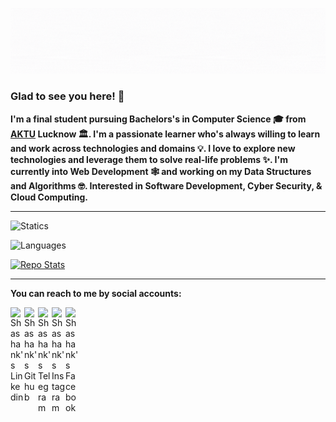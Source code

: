 ![Name](https://github.com/amshashank/amshashank/blob/master/img/Name.gif)

### Glad to see you here! 🤩  


**I'm a final student pursuing Bachelors's in Computer Science 🎓 from <a href="http://www.aktu.ac.in/">AKTU</a> Lucknow 🏛. I'm a passionate learner who's always willing to learn and work across technologies and domains 💡. I love to explore new technologies and leverage them to solve real-life problems ✨. I'm currently into Web Development 🕸️ and working on my Data Structures and Algorithms 🤓.
Interested in Software Development, Cyber Security, & Cloud Computing.**

<!-- ## Visit - [Portfolio](https://amshashank.github.io/) to know more about me. -->
---

![Statics](https://github-readme-stats.vercel.app/api?username=amshashank&hide=contribs,prs)

![Languages](https://github-readme-stats.vercel.app/api/top-langs/?username=amshashank&layout=compact)

[![Repo Stats](https://github-readme-stats.vercel.app/api/top-langs/?username=amshashank&repo=amshashank.github.io)](https://github.com/amshashank/amshashank.github.io)



---

**You can reach to me by social accounts:**

<a href="https://github.com/amshashank">
  <img align="left" alt="Shashank's Linkedin" width="22px" src="https://cdn.jsdelivr.net/npm/simple-icons@v3/icons/linkedin.svg" />
 </a>

<a href="https://github.com/amshashank">
  <img align="left" alt="Shashank's Github" width="22px" src="https://cdn.jsdelivr.net/npm/simple-icons@v3/icons/github.svg" />
</a>
<a href="https://t.me/amshashank">
  <img align="left" alt="Shashank's Telegram" width="22px" src="https://cdn.jsdelivr.net/npm/simple-icons@v3/icons/telegram.svg" />
</a>
<a href="(https://www.instagram.com/am.shashank">
  <img align="left" alt="Shashank's Instagram" width="22px" src="https://cdn.jsdelivr.net/npm/simple-icons@v3/icons/instagram.svg" />
</a>
<a href="https://www.facebook.com/me.shashank/">
  <img align="left" alt="Shashank's Facebook" width="22px" src="https://cdn.jsdelivr.net/npm/simple-icons@v3/icons/facebook.svg" />
</a>

